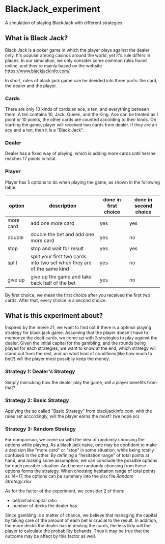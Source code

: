 # BlackJack_experiment
A simulation of playing BlackJack with different strategies

## What is Black Jack?

Black Jack is a poker game in which the player plays against the dealer only. It's popular among casinos around the world, yet it's rule differs in places.
In our simulation, we only consider some common rules found online, and they're mainly based on the website https://www.blackjackinfo.com/.

In short, rules of black jack game can be devided into three parts: the card, the dealer and the player.

### Cards
There are only 10 kinds of cards:an ace, a ten, and everything between them. A ten contains 10, Jack, Queen, and the King.
Ace can be treated as 1 point or 10 points, the other cards are counted according to their kinds.
On starting the game, player will received two cards from dealer. If they are an ace and a ten, then it is a "Black Jack".

### Dealer
Dealer has a fixed way of playing, which is adding more cards until he/she reaches 17 points in total.

### Player
Player has 5 options to do when playing the game, as shown in the following table.

|option|description|done in first choice| done in second choice|
| --- | --- | --- | --- |
|more card| add one more card| yes| yes|
|double| double the bet and add one more card| yes| no|
|stop| stop and wait for result| yes| yes|
|split| split your first two cards into two set when they are of the same kind| yes| no|
|give up| give up the game and take back half of the bet| yes|no|

By first choice, we mean the first choice after you received the first two cards. After that, every choice is a second choice.

## What is this experiment about?

Inspired by the movie *21*, we want to find out if there is a optimal playing strategy for black jack game. 
Assuming that the player doesn't have to memorize the dealt cards, we come up with 3 strategies to play against the dealer.
Given the initial capital for the gambling, and the rounds being played for each strategies,
we want to know at the end, which strategy will stand out from the rest, and on what kind of conditions(like how much to bet?) will the player most
possibliy keep the money.

### Strategy 1: Dealer's Strategy

Simply mimicking how the dealer play the game, will a player benefits from that?

### Strategy 2: Basic Strategy

Applying the so called "Basic Strategy" from blackjackinfo.com, with the rules set accordingly, will the player earns the most? (we hope so)

### Strategy 3: Random Strategy

For comparison, we come up with the idea of randomly choosing the options while playing. As a black jack naive, one may be confident
to make a decision like "more card" or "stop" in some situation, while being totally confused in the other. By defining a "hesitation range"
of total points at hand, and making some assumption, we can conclude the possible options for each possible situation. And hence randomly
choosing from these options forms the strategy.
When choosing hesitation range of total points as 14~17, the options can be summary into the xlsx file *Random Strategy.xlsx*

As for the factor of the experiment, we consider 2 of them:
* bet/initial-capital ratio
* number of decks the dealer has

Since gambling is a matter of chance, we believe that managing the capital by taking care of the amount of each bet is crucial to the result. In addition, the more decks the dealer has in dealing the cards, the less likly will the player to calculate the probability behands. Thus it may be true that the outcome may be affect by this factor as well.

